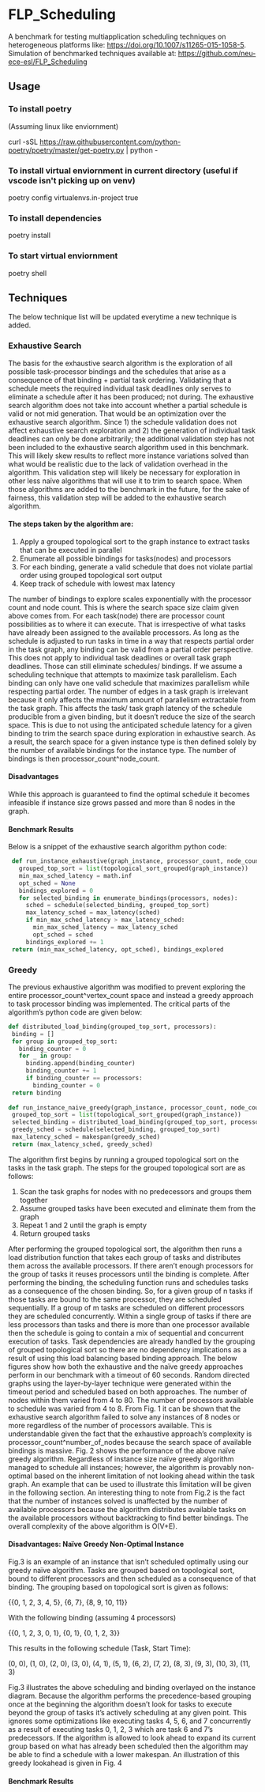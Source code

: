 # FLP_Scheduling

A benchmark for testing multiapplication scheduling techniques on heterogeneous platforms like: https://doi.org/10.1007/s11265-015-1058-5. 
Simulation of benchmarked techniques available at: https://github.com/neu-ece-esl/FLP_Scheduling

## Usage

### To install poetry
(Assuming linux like enviornment)

curl -sSL https://raw.githubusercontent.com/python-poetry/poetry/master/get-poetry.py | python -

### To install virtual enviornment in current directory (useful if vscode isn't picking up on venv)
poetry config virtualenvs.in-project true

### To install dependencies
poetry install

### To start virtual enviornment
poetry shell

## Techniques

The below technique list will be updated everytime a new technique is added. 

### Exhaustive Search

The basis for the exhaustive search algorithm is the exploration of all possible task-processor bindings
and the schedules that arise as a consequence of that binding + partial task ordering. Validating that a
schedule meets the required individual task deadlines only serves to eliminate a schedule after it has
been produced; not during. The exhaustive search algorithm does not take into account whether a
partial schedule is valid or not mid generation. That would be an optimization over the exhaustive
search algorithm. Since 1) the schedule validation does not affect exhaustive search exploration and 2)
the generation of individual task deadlines can only be done arbitrarily; the additional validation step
has not been included to the exhaustive search algorithm used in this benchmark. This will likely skew
results to reflect more instance variations solved than what would be realistic due to the lack of
validation overhead in the algorithm. This validation step will likely be necessary for exploration in other
less naïve algorithms that will use it to trim to search space. When those algorithms are added to the
benchmark in the future, for the sake of fairness, this validation step will be added to the exhaustive
search algorithm.

#### The steps taken by the algorithm are:
1. Apply a grouped topological sort to the graph instance to extract tasks that can be executed in
parallel
2. Enumerate all possible bindings for tasks(nodes) and processors
3. For each binding, generate a valid schedule that does not violate partial order using grouped
topological sort output
4. Keep track of schedule with lowest max latency

The number of bindings to explore scales exponentially with the processor count and node count. This is
where the search space size claim given above comes from. For each task(node) there are processor
count possibilities as to where it can execute. That is irrespective of what tasks have already been
assigned to the available processors. As long as the schedule is adjusted to run tasks in time in a way
that respects partial order in the task graph, any binding can be valid from a partial order perspective.
This does not apply to individual task deadlines or overall task graph deadlines. Those can still eliminate
schedules/ bindings. If we assume a scheduling technique that attempts to maximize task parallelism.
Each binding can only have one valid schedule that maximizes parallelism while respecting partial order.
The number of edges in a task graph is irrelevant because it only affects the maximum amount of
parallelism extractable from the task graph. This affects the task/ task graph latency of the schedule
producible from a given binding, but it doesn’t reduce the size of the search space. This is due to not
using the anticipated schedule latency for a given binding to trim the search space during exploration in
exhaustive search. As a result, the search space for a given instance type is then defined solely by the
number of available bindings for the instance type. The number of bindings is then
processor_count^node_count. 

#### Disadvantages
While this approach is guaranteed to find the optimal schedule it becomes infeasible if instance size grows passed and more than 8 nodes in the graph. 

#### Benchmark Results

Below is a snippet of the exhaustive search algorithm python code:
``` Python
 def run_instance_exhaustive(graph_instance, processor_count, node_count):
   grouped_top_sort = list(topological_sort_grouped(graph_instance))
   min_max_sched_latency = math.inf
   opt_sched = None
   bindings_explored = 0
   for selected_binding in enumerate_bindings(processors, nodes):
     sched = schedule(selected_binding, grouped_top_sort)
     max_latency_sched = max_latency(sched)
     if min_max_sched_latency > max_latency_sched:
       min_max_sched_latency = max_latency_sched
       opt_sched = sched
     bindings_explored += 1
 return (min_max_sched_latency, opt_sched), bindings_explored
```

### Greedy 

The previous exhaustive algorithm was modified to prevent exploring the entire
processor_count^vertex_count space and instead a greedy approach to task processor binding was
implemented. The critical parts of the algorithm’s python code are given below:

``` Python
def distributed_load_binding(grouped_top_sort, processors):
 binding = []
 for group in grouped_top_sort:
   binding_counter = 0
   for _ in group:
     binding.append(binding_counter)
     binding_counter += 1
     if binding_counter == processors:
       binding_counter = 0
 return binding
 
def run_instance_naive_greedy(graph_instance, processor_count, node_count):
 grouped_top_sort = list(topological_sort_grouped(graph_instance))
 selected_binding = distributed_load_binding(grouped_top_sort, processor_count)
 greedy_sched = schedule(selected_binding, grouped_top_sort)
 max_latency_sched = makespan(greedy_sched)
 return (max_latency_sched, greedy_sched)
```

The algorithm first begins by running a grouped topological sort on the tasks in the task graph. The steps
for the grouped topological sort are as follows:
1) Scan the task graphs for nodes with no predecessors and groups them together
2) Assume grouped tasks have been executed and eliminate them from the graph
3) Repeat 1 and 2 until the graph is empty
4) Return grouped tasks

After performing the grouped topological sort, the algorithm then runs a load distribution function that
takes each group of tasks and distributes them across the available processors. If there aren’t enough
processors for the group of tasks it reuses processors until the binding is complete. After performing the
binding, the scheduling function runs and schedules tasks as a consequence of the chosen binding. So, for
a given group of n tasks if those tasks are bound to the same processor, they are scheduled sequentially. If
a group of m tasks are scheduled on different processors they are scheduled concurrently. Within a single
group of tasks if there are less processors than tasks and there is more than one processor available then
the schedule is going to contain a mix of sequential and concurrent execution of tasks. Task dependencies
are already handled by the grouping of grouped topological sort so there are no dependency implications
as a result of using this load balancing based binding approach.
The below figures show how both the exhaustive and the naïve greedy approaches perform in our
benchmark with a timeout of 60 seconds. Random directed graphs using the layer-by-layer technique
were generated within the timeout period and scheduled based on both approaches. The number of nodes
within them varied from 4 to 80. The number of processors available to schedule was varied from 4 to 8.
From Fig. 1 it can be shown that the exhaustive search algorithm failed to solve any instances of 8 nodes
or more regardless of the number of processors available. This is understandable given the fact that the
exhaustive approach’s complexity is processor_count^number_of_nodes because the search space of
available bindings is massive. Fig. 2 shows the performance of the above naïve greedy algorithm.
Regardless of instance size naïve greedy algorithm managed to schedule all instances; however, the
algorithm is provably non-optimal based on the inherent limitation of not looking ahead within the task
graph. An example that can be used to illustrate this limitation will be given in the following section. An
interesting thing to note from Fig.2 is the fact that the number of instances solved is unaffected by the
number of available processors because the algorithm distributes available tasks on the available
processors without backtracking to find better bindings. The overall complexity of the above algorithm is
O(V+E). 

#### Disadvantages: Naïve Greedy Non-Optimal Instance
Fig.3 is an example of an instance that isn’t scheduled optimally using our greedy naïve algorithm. Tasks
are grouped based on topological sort, bound to different processors and then scheduled as a consequence
of that binding. The grouping based on topological sort is given as follows:

{{0, 1, 2, 3, 4, 5}, {6, 7}, {8, 9, 10, 11}}

With the following binding (assuming 4 processors)

{{0, 1, 2, 3, 0, 1}, {0, 1}, {0, 1, 2, 3}}

This results in the following schedule (Task, Start Time):

(0, 0), (1, 0), (2, 0), (3, 0), (4, 1), (5, 1), (6, 2), (7, 2), (8, 3), (9, 3), (10, 3), (11, 3)

Fig.3 illustrates the above scheduling and binding overlayed on the instance diagram. Because the
algorithm performs the precedence-based grouping once at the beginning the algorithm doesn’t look for
tasks to execute beyond the group of tasks it’s actively scheduling at any given point. This ignores some
optimizations like executing tasks 4, 5, 6, and 7 concurrently as a result of executing tasks 0, 1, 2, 3 which
are task 6 and 7’s predecessors. If the algorithm is allowed to look ahead to expand its current group
based on what has already been scheduled then the algorithm may be able to find a schedule with a lower
makespan. An illustration of this greedy lookahead is given in Fig. 4

#### Benchmark Results
